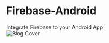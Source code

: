 # Firebase-Android
Integrate Firebase to your Android App
<br/>
![Blog Cover](https://user-images.githubusercontent.com/69888214/205866008-9d5ac81b-1833-401e-9654-697cd7a9ac26.png)
